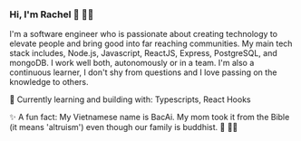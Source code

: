 ### Hi, I'm Rachel 👋 :woman_technologist:

I'm a software engineer who is passionate about creating technology to elevate people and bring good into far reaching communities. My main tech stack includes, Node.js, Javascript, ReactJS, Express, PostgreSQL, and mongoDB. I work well both, autonomously or in a team. I'm also a continuous learner, I don't shy from questions and I love passing on the knowledge to others. 

🌱 Currently learning and building with: Typescripts, React Hooks 

✨ A fun fact: My Vietnamese name is BacAi. My mom took it from the Bible (it means 'altruism') even though our family is buddhist. 🤔 :woman_shrugging:

<!--
**dongb909/dongb909** is a ✨ _special_ ✨ repository because its `README.md` (this file) appears on your GitHub profile.

Here are some ideas to get you started:

- 🔭 I’m currently working on ...
- 🌱 I’m currently learning ...
- 👯 I’m looking to collaborate on ...
- 🤔 I’m looking for help with ...
- 💬 Ask me about ...
- 📫 How to reach me: ...
- 😄 Pronouns: ...
- ⚡ Fun fact: ...
-->
